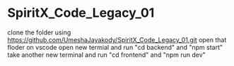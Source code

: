 ﻿# SpiritX_Code_Legacy_01

clone the folder using https://github.com/UmeshaJayakody/SpiritX_Code_Legacy_01.git
 open that floder on vscode 
 open new termial and run "cd backend" and "npm start"
 take another new terminal and run "cd frontend" and "npm run dev"                                                                    

